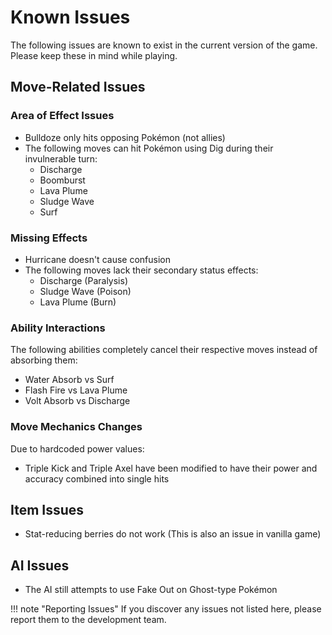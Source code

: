 # Known Issues

The following issues are known to exist in the current version of the game. Please keep these in mind while playing.

## Move-Related Issues

### Area of Effect Issues
- Bulldoze only hits opposing Pokémon (not allies)
- The following moves can hit Pokémon using Dig during their invulnerable turn:
    - Discharge
    - Boomburst
    - Lava Plume
    - Sludge Wave
    - Surf

### Missing Effects
- Hurricane doesn't cause confusion
- The following moves lack their secondary status effects:
    - Discharge (Paralysis)
    - Sludge Wave (Poison)
    - Lava Plume (Burn)

### Ability Interactions
The following abilities completely cancel their respective moves instead of absorbing them:
- Water Absorb vs Surf
- Flash Fire vs Lava Plume
- Volt Absorb vs Discharge

### Move Mechanics Changes
Due to hardcoded power values:
- Triple Kick and Triple Axel have been modified to have their power and accuracy combined into single hits

## Item Issues
- Stat-reducing berries do not work (This is also an issue in vanilla game)

## AI Issues
- The AI still attempts to use Fake Out on Ghost-type Pokémon

!!! note "Reporting Issues"
    If you discover any issues not listed here, please report them to the development team.
